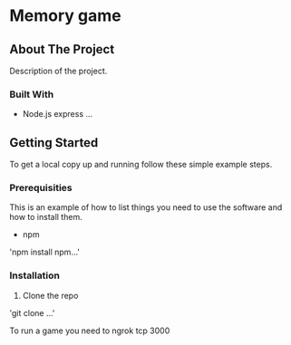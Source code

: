 # Memory game

## About The Project

Description of the project.

### Built With

- Node.js express
...

## Getting Started

To get a local copy up and running follow these simple example steps.

### Prerequisities

This is an example of how to list things you need to use the software and how to install them.

- npm

'npm install npm...'

### Installation

1. Clone the repo 

'git clone ...'


To run a game you need to 
ngrok tcp 3000
